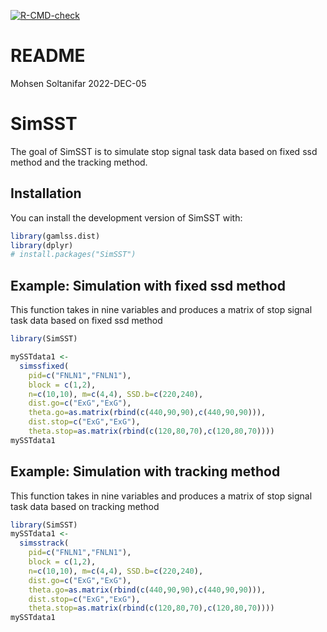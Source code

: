 [![R-CMD-check](https://github.com/imstatsbee/SimSST/actions/workflows/R-CMD-check.yaml/badge.svg)](https://github.com/imstatsbee/SimSST/actions/workflows/R-CMD-check.yaml)

README
================
Mohsen Soltanifar
2022-DEC-05

<!-- README.md is generated from README.Rmd. Please edit that file -->

# SimSST

The goal of SimSST is to simulate stop signal task data based on fixed
ssd method and the tracking method.

## Installation

You can install the development version of SimSST with:

``` r
library(gamlss.dist)
library(dplyr)
# install.packages("SimSST")
```

## Example: Simulation with fixed ssd method

This function takes in nine variables and produces a matrix of stop
signal task data based on fixed ssd method

``` r
library(SimSST)

mySSTdata1 <- 
  simssfixed(
    pid=c("FNLN1","FNLN1"), 
    block = c(1,2),
    n=c(10,10), m=c(4,4), SSD.b=c(220,240),
    dist.go=c("ExG","ExG"),
    theta.go=as.matrix(rbind(c(440,90,90),c(440,90,90))),
    dist.stop=c("ExG","ExG"),
    theta.stop=as.matrix(rbind(c(120,80,70),c(120,80,70))))
mySSTdata1 
```

## Example: Simulation with tracking method

This function takes in nine variables and produces a matrix of stop
signal task data based on tracking method

``` r
library(SimSST)
mySSTdata1 <- 
  simsstrack(
    pid=c("FNLN1","FNLN1"), 
    block = c(1,2),
    n=c(10,10), m=c(4,4), SSD.b=c(220,240),
    dist.go=c("ExG","ExG"),
    theta.go=as.matrix(rbind(c(440,90,90),c(440,90,90))),
    dist.stop=c("ExG","ExG"),
    theta.stop=as.matrix(rbind(c(120,80,70),c(120,80,70))))
mySSTdata1 
```
